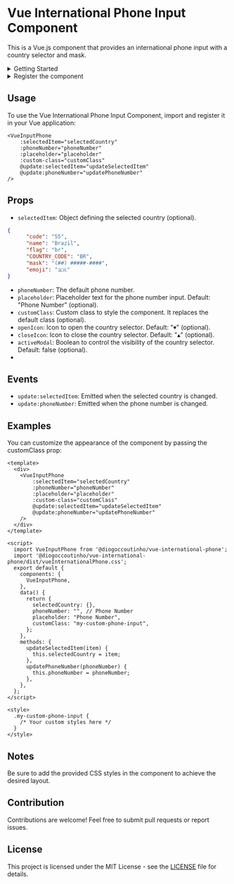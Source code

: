 # Vue International Phone Input Component

This is a Vue.js component that provides an international phone input with a country selector and mask.
<details>
<summary>
Getting Started
</summary>

### Installation

You can install the component via Yarn:

```bash
yarn add @diogoccoutinho/vue-international-phone
```

You can install the component via npm:

```bash
npm install @diogoccoutinho/vue-international-phone
```
</details>

<details>
<summary>Register the component</summary> 

#### Global Registration
```js
import Vue from 'vue'
import VueInputPhone from '@diogoccoutinho/vue-international-phone'
import '@diogoccoutinho/vue-international-phone/dist/VueInternationalPhone.css'

Vue.use(VueInputPhone)

new Vue({
  // ...
}).$mount('#app')
```

#### Local Registration
```js
import VueInputPhone from '@diogoccoutinho/vue-international-phone'
import '@diogoccoutinho/vue-international-phone/dist/VueInternationalPhone.css'

export default {
  // ...
  components: {
    VueInputPhone
  }
}
```
</details>

## Usage
To use the Vue International Phone Input Component, import and register it in your Vue application:

```vue
<VueInputPhone
    :selectedItem="selectedCountry"
    :phoneNumber="phoneNumber"
    :placeholder="placeholder"
    :custom-class="customClass"
    @update:selectedItem="updateSelectedItem"
    @update:phoneNumber="updatePhoneNumber"
/>
```

## Props

- `selectedItem`: Object defining the selected country (optional).
```json
{
      "code": "55",
      "name": "Brazil",
      "flag": "br",
      "COUNTRY_CODE": "BR",
      "mask": "(##) #####-####",
      "emoji": "🇧🇷"
}
```

- `phoneNumber`: The default phone number.
- `placeholder`: Placeholder text for the phone number input. Default: "Phone Number" (optional).
- `customClass`: Custom class to style the component. It replaces the default class (optional).
- `openIcon`: Icon to open the country selector. Default: "▾" (optional).
- `closeIcon`: Icon to close the country selector. Default: "▴" (optional).
- `activeModal`: Boolean to control the visibility of the country selector. Default: false (optional).
-
## Events
- `update:selectedItem`: Emitted when the selected country is changed.
- `update:phoneNumber`: Emitted when the phone number is changed.

## Examples
You can customize the appearance of the component by passing the customClass prop:

```vue
<template>
  <div>
    <VueInputPhone
        :selectedItem="selectedCountry"
        :phoneNumber="phoneNumber"
        :placeholder="placeholder"
        :custom-class="customClass"
        @update:selectedItem="updateSelectedItem"
        @update:phoneNumber="updatePhoneNumber"
    />
  </div>
</template>

<script>
  import VueInputPhone from '@diogoccoutinho/vue-international-phone';
  import '@diogoccoutinho/vue-international-phone/dist/vueInternationalPhone.css';
  export default {
    components: {
      VueInputPhone,
    },
    data() {
      return {
        selectedCountry: {},
        phoneNumber: "", // Phone Number
        placeholder: "Phone Number",
        customClass: "my-custom-phone-input",
      };
    },
    methods: {
      updateSelectedItem(item) {
        this.selectedCountry = item;
      },
      updatePhoneNumber(phoneNumber) {
        this.phoneNumber = phoneNumber;
      },
    },
  };
</script>

<style>
  .my-custom-phone-input {
    /* Your custom styles here */
  }
</style>
```

## Notes
Be sure to add the provided CSS styles in the component to achieve the desired layout.

## Contribution
Contributions are welcome! Feel free to submit pull requests or report issues.

## License

This project is licensed under the MIT License - see the [LICENSE](https://opensource.org/licenses/MIT) file for details.
